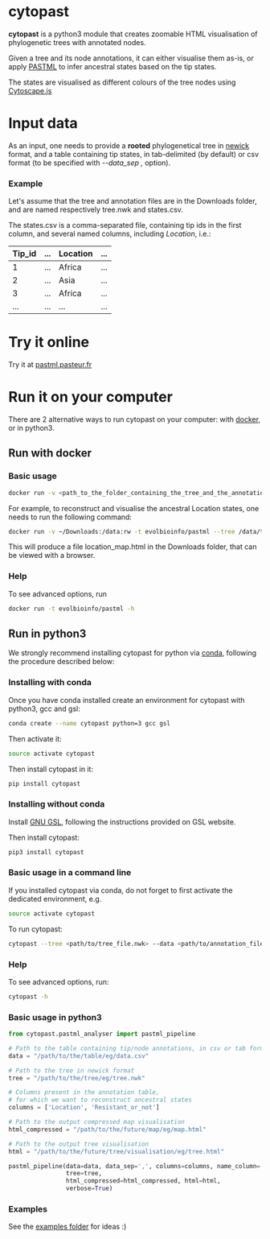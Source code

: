 # cytopast

__cytopast__ is a python3 module that creates zoomable HTML visualisation of phylogenetic trees with annotated nodes.

Given a tree and its node annotations, it can either visualise them as-is, 
or apply [PASTML](https://github.com/saishikawa/PASTML) to infer ancestral states based on the tip states. 

The states are visualised as different colours of the tree nodes using [Cytoscape.js](http://js.cytoscape.org/)

# Input data
As an input, one needs to provide a **rooted** phylogenetical tree in [newick](https://en.wikipedia.org/wiki/Newick_format) format,
and a table containing tip states, 
in tab-delimited (by default) or csv format (to be specified with *--data_sep ,* option).

### Example
Let's assume that the tree and annotation files are in the Downloads folder, 
and are named respectively tree.nwk and states.csv.

The states.csv is a comma-separated file, containing tip ids in the first column, 
and several named columns, including *Location*, i.e.:


Tip_id | ... | Location | ...
----- |  ----- | ----- | -----
1 | ... | Africa | ...
2 | ... | Asia | ...
3 | ... | Africa | ...
... | ... | ... | ...


# Try it online
Try it at [pastml.pasteur.fr](https://pastml.pasteur.fr)

# Run it on your computer

There are 2 alternative ways to run cytopast on your computer: with [docker](https://hub.docker.com/), or in python3.

## Run with docker

### Basic usage
```bash
docker run -v <path_to_the_folder_containing_the_tree_and_the_annotations>:/data:rw -t evolbioinfo/pastml --tree /data/<tree_file> --data /data/<annotation_file> --columns <one_or_more_column_names> --html_compressed /data/<map_name>
```

For example, to reconstruct and visualise the ancestral Location states, 
one needs to run the following command:

```bash
docker run -v ~/Downloads:/data:rw -t evolbioinfo/pastml --tree /data/tree.nwk --data /data/states.csv --data_sep , --columns Location --html_compressed /data/location_map.html
```

This will produce a file location_map.html in the Downloads folder, 
that can be viewed with a browser.


### Help

To see advanced options, run
```bash
docker run -t evolbioinfo/pastml -h
```

## Run in python3

We strongly recommend installing cytopast for python via [conda](https://conda.io/docs/), following the procedure described below:

### Installing with conda

Once you have conda installed create an environment for cytopast with python3, gcc and gsl:

```bash
conda create --name cytopast python=3 gcc gsl
```

Then activate it:
```bash
source activate cytopast
```

Then install cytopast in it:

```bash
pip install cytopast
```

### Installing without conda

Install [GNU GSL](https://www.gnu.org/software/gsl/), following the instructions provided on GSL website.

Then install cytopast:

```bash
pip3 install cytopast
```

### Basic usage in a command line
If you installed cytopast via conda, do not forget to first activate the dedicated environment, e.g.

```bash
source activate cytopast
```

To run cytopast:

```bash
cytopast --tree <path/to/tree_file.nwk> --data <path/to/annotation_file.tab> --columns <one_or_more_column_names> --html_compressed <path/to/output/map.html>
```

### Help

To see advanced options, run:
```bash
cytopast -h
```

### Basic usage in python3
```python
from cytopast.pastml_analyser import pastml_pipeline

# Path to the table containing tip/node annotations, in csv or tab format
data = "/path/to/the/table/eg/data.csv"

# Path to the tree in newick format
tree = "/path/to/the/tree/eg/tree.nwk"

# Columns present in the annotation table,
# for which we want to reconstruct ancestral states
columns = ['Location', 'Resistant_or_not']

# Path to the output compressed map visualisation
html_compressed = "/path/to/the/future/map/eg/map.html"

# Path to the output tree visualisation
html = "/path/to/the/future/tree/visualisation/eg/tree.html"

pastml_pipeline(data=data, data_sep=',', columns=columns, name_column='Location',
                tree=tree,
                html_compressed=html_compressed, html=html, 
                verbose=True)
```

### Examples

See the [examples folder](https://github.com/evolbioinfo/cytopast/tree/master/examples) for ideas :)
